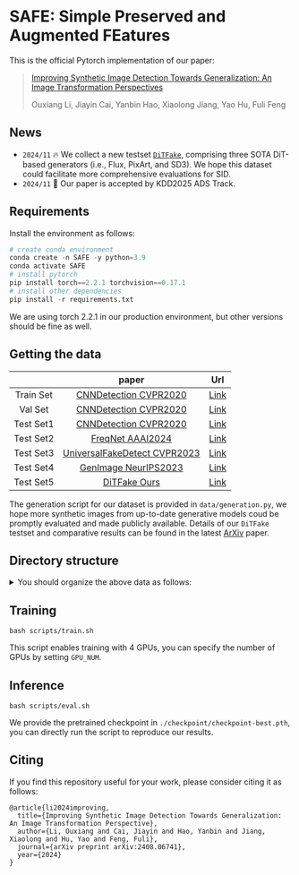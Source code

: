 # SAFE:  Simple Preserved and Augmented FEatures

This is the official Pytorch implementation of our paper:

> [Improving Synthetic Image Detection Towards Generalization: An Image Transformation Perspectives](https://arxiv.org/abs/2408.06741)
>
> Ouxiang Li, Jiayin Cai, Yanbin Hao, Xiaolong Jiang, Yao Hu, Fuli Feng

## News

- `2024/11` :fire: We collect a new testset [`DiTFake`](https://rec.ustc.edu.cn/share/bb75c2e0-aa6c-11ef-add8-4fbd6e5ad235), comprising three SOTA DiT-based generators (i.e., Flux, PixArt, and SD3). We hope this dataset could facilitate more comprehensive evaluations for SID.
- `2024/11` :tada: Our paper is accepted by KDD2025 ADS Track.

## Requirements

Install the environment as follows:

```python
# create conda environment
conda create -n SAFE -y python=3.9
conda activate SAFE
# install pytorch 
pip install torch==2.2.1 torchvision==0.17.1
# install other dependencies
pip install -r requirements.txt
```

We are using torch 2.2.1 in our production environment, but other versions should be fine as well.

## Getting the data

|             |                            paper                             |                             Url                              |
| :---------: | :----------------------------------------------------------: | :----------------------------------------------------------: |
|  Train Set  | [CNNDetection CVPR2020](https://github.com/PeterWang512/CNNDetection)            | [Link](https://cmu.app.box.com/s/4syr4womrggfin0tsfhxohaec5dh6n48) |
|  Val   Set  | [CNNDetection CVPR2020](https://github.com/PeterWang512/CNNDetection)            | [Link](https://cmu.app.box.com/s/4syr4womrggfin0tsfhxohaec5dh6n48/folder/129187348352) |
|  Test Set1  | [CNNDetection CVPR2020](https://github.com/PeterWang512/CNNDetection)            | [Link](https://cmu.app.box.com/s/4syr4womrggfin0tsfhxohaec5dh6n48/folder/129187348352) |
|  Test Set2  | [FreqNet AAAI2024](https://github.com/chuangchuangtan/FreqNet-DeepfakeDetection) | [Link](https://drive.google.com/drive/folders/11E0Knf9J1qlv2UuTnJSOFUjIIi90czSj?usp=sharing) |
|  Test Set3  | [UniversalFakeDetect CVPR2023](https://github.com/Yuheng-Li/UniversalFakeDetect) | [Link](https://drive.google.com/drive/folders/1nkCXClC7kFM01_fqmLrVNtnOYEFPtWO-?usp=sharing) |
|  Test Set4  | [GenImage NeurIPS2023](https://github.com/GenImage-Dataset/GenImage)             | [Link](https://drive.google.com/drive/folders/1jGt10bwTbhEZuGXLyvrCuxOI0cBqQ1FS) |
|  Test Set5  | [DiTFake Ours](https://github.com/Ouxiang-Li/SAFE)                               | [Link](https://rec.ustc.edu.cn/share/bb75c2e0-aa6c-11ef-add8-4fbd6e5ad235) |

The generation script for our dataset is provided in `data/generation.py`, we hope more synthetic images from up-to-date generative models coud be promptly evaluated and made publicly available. Details of our `DiTFake` testset and comparative results can be found in the latest [ArXiv](https://arxiv.org/abs/2408.06741) paper.

## Directory structure

<details>
<summary> You should organize the above data as follows: </summary>

```
data/datasets
|-- train_ForenSynths
|   |-- train
|   |   |-- car
|   |   |-- cat
|   |   |-- chair
|   |   |-- horse
|   |-- val
|   |   |-- car
|   |   |-- cat
|   |   |-- chair
|   |   |-- horse
|-- test1_ForenSynths/test
|   |-- biggan
|   |-- cyclegan
|   |-- deepfake
|   |-- gaugan
|   |-- progan
|   |-- stargan
|   |-- stylegan
|   |-- stylegan2
|-- test2_Self-Synthesis/test
|   |-- AttGAN
|   |-- BEGAN
|   |-- CramerGAN
|   |-- InfoMaxGAN
|   |-- MMDGAN
|   |-- RelGAN
|   |-- S3GAN
|   |-- SNGAN
|   |-- STGAN
|-- test3_Ojha/test
|   |-- dalle
|   |-- glide_100_10
|   |-- glide_100_27
|   |-- glide_50_27
|   |-- guided          # Also known as ADM.
|   |-- ldm_100
|   |-- ldm_200
|   |-- ldm_200_cfg
|-- test4_GenImage/test
|   |-- ADM
|   |-- BigGAN
|   |-- Glide
|   |-- Midjourney
|   |-- stable_diffusion_v_1_4
|   |-- stable_diffusion_v_1_5
|   |-- VQDM
|   |-- wukong
|-- test5_DiTFake/test
|   |-- FLUX.1-schnell
|   |-- PixArt-Sigma-XL-2-1024-MS
|   |-- stable-diffusion-3-medium-diffusers
```
</details>

## Training

```
bash scripts/train.sh
```

This script enables training with 4 GPUs, you can specify the number of GPUs by setting `GPU_NUM`.

## Inference

```
bash scripts/eval.sh
```

We provide the pretrained checkpoint in `./checkpoint/checkpoint-best.pth`, you can directly run the script to reproduce our results. 

## Citing
If you find this repository useful for your work, please consider citing it as follows:
```
@article{li2024improving,
  title={Improving Synthetic Image Detection Towards Generalization: An Image Transformation Perspective},
  author={Li, Ouxiang and Cai, Jiayin and Hao, Yanbin and Jiang, Xiaolong and Hu, Yao and Feng, Fuli},
  journal={arXiv preprint arXiv:2408.06741},
  year={2024}
}
```